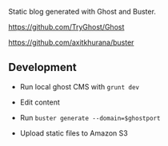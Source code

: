 Static blog generated with Ghost and Buster.

https://github.com/TryGhost/Ghost

https://github.com/axitkhurana/buster

## Development

- Run local ghost CMS with `grunt dev`

- Edit content

- Run `buster generate --domain=$ghostport`

- Upload static files to Amazon S3
